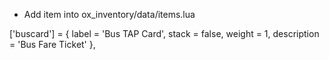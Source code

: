 - Add item into ox_inventory/data/items.lua

['buscard'] = {
    label = 'Bus TAP Card',
    stack = false,
    weight = 1,
    description = 'Bus Fare Ticket'
},

